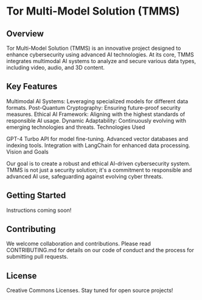 # Tor Multi-Model Solution (TMMS)

## Overview

Tor Multi-Model Solution (TMMS) is an innovative project designed to enhance cybersecurity using advanced AI technologies. At its core, TMMS integrates multimodal AI systems to analyze and secure various data types, including video, audio, and 3D content.

## Key Features

Multimodal AI Systems: Leveraging specialized models for different data formats.
Post-Quantum Cryptography: Ensuring future-proof security measures.
Ethical AI Framework: Aligning with the highest standards of responsible AI usage.
Dynamic Adaptability: Continuously evolving with emerging technologies and threats.
Technologies Used

GPT-4 Turbo API for model fine-tuning.
Advanced vector databases and indexing tools.
Integration with LangChain for enhanced data processing.
Vision and Goals

Our goal is to create a robust and ethical AI-driven cybersecurity system. TMMS is not just a security solution; it's a commitment to responsible and advanced AI use, safeguarding against evolving cyber threats.

## Getting Started

Instructions coming soon!

## Contributing

We welcome collaboration and contributions. Please read CONTRIBUTING.md for details on our code of conduct and the process for submitting pull requests.

## License

Creative Commons Licenses. Stay tuned for open source projects!


